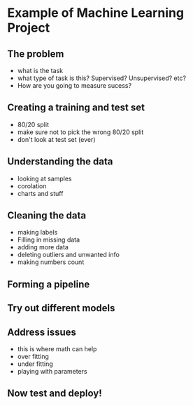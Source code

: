 # Example of Machine Learning Project

## The problem

- what is the task
- what type of task is this? Supervised? Unsupervised? etc?
- How are you going to measure sucess?

## Creating a training and test set

- 80/20 split
- make sure not to pick the wrong 80/20 split
- don't look at test set (ever)

## Understanding the data

- looking at samples
- corolation
- charts and stuff

## Cleaning the data

- making labels
- Filling in missing data
- adding more data
- deleting outliers and unwanted info
- making numbers count

## Forming a pipeline

## Try out different models

## Address issues 

- this is where math can help
- over fitting
- under fitting
- playing with parameters

## Now test and deploy!



